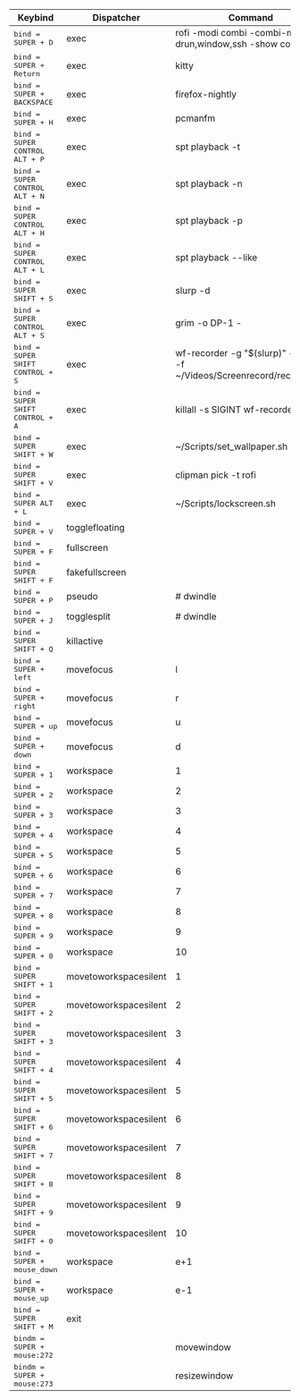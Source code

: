 | Keybind | Dispatcher | Command |
|---------|------------|---------|
| <kbd>bind = SUPER + D</kbd> | exec | rofi -modi combi -combi-modi drun,window,ssh -show combi |
| <kbd>bind = SUPER + Return</kbd> | exec | kitty |
| <kbd>bind = SUPER + BACKSPACE</kbd> | exec | firefox-nightly |
| <kbd>bind = SUPER + H</kbd> | exec | pcmanfm |
| <kbd>bind = SUPER CONTROL ALT + P</kbd> | exec | spt playback -t |
| <kbd>bind = SUPER CONTROL ALT + N</kbd> | exec | spt playback -n |
| <kbd>bind = SUPER CONTROL ALT + H</kbd> | exec | spt playback -p |
| <kbd>bind = SUPER CONTROL ALT + L</kbd> | exec | spt playback --like |
| <kbd>bind = SUPER SHIFT + S</kbd> | exec | slurp -d | grim -g - - | wl-copy |
| <kbd>bind = SUPER CONTROL ALT + S</kbd> | exec | grim -o DP-1 - | wl-copy |
| <kbd>bind = SUPER SHIFT CONTROL + S</kbd> | exec | wf-recorder -g "$(slurp)" --audio -f ~/Videos/Screenrecord/record.mp4 |
| <kbd>bind = SUPER SHIFT CONTROL + A</kbd> | exec | killall -s SIGINT wf-recorder |
| <kbd>bind = SUPER SHIFT + W</kbd> | exec | ~/Scripts/set_wallpaper.sh |
| <kbd>bind = SUPER SHIFT + V</kbd> | exec | clipman pick -t rofi |
| <kbd>bind = SUPER ALT + L</kbd> | exec | ~/Scripts/lockscreen.sh |
| <kbd>bind = SUPER + V</kbd> | togglefloating |  |
| <kbd>bind = SUPER + F</kbd> | fullscreen |  |
| <kbd>bind = SUPER SHIFT + F</kbd> | fakefullscreen |  |
| <kbd>bind = SUPER + P</kbd> | pseudo | # dwindle |
| <kbd>bind = SUPER + J</kbd> | togglesplit | # dwindle |
| <kbd>bind = SUPER SHIFT + Q</kbd> | killactive |  |
| <kbd>bind = SUPER + left</kbd> | movefocus | l |
| <kbd>bind = SUPER + right</kbd> | movefocus | r |
| <kbd>bind = SUPER + up</kbd> | movefocus | u |
| <kbd>bind = SUPER + down</kbd> | movefocus | d |
| <kbd>bind = SUPER + 1</kbd> | workspace | 1 |
| <kbd>bind = SUPER + 2</kbd> | workspace | 2 |
| <kbd>bind = SUPER + 3</kbd> | workspace | 3 |
| <kbd>bind = SUPER + 4</kbd> | workspace | 4 |
| <kbd>bind = SUPER + 5</kbd> | workspace | 5 |
| <kbd>bind = SUPER + 6</kbd> | workspace | 6 |
| <kbd>bind = SUPER + 7</kbd> | workspace | 7 |
| <kbd>bind = SUPER + 8</kbd> | workspace | 8 |
| <kbd>bind = SUPER + 9</kbd> | workspace | 9 |
| <kbd>bind = SUPER + 0</kbd> | workspace | 10 |
| <kbd>bind = SUPER SHIFT + 1</kbd> | movetoworkspacesilent | 1 |
| <kbd>bind = SUPER SHIFT + 2</kbd> | movetoworkspacesilent | 2 |
| <kbd>bind = SUPER SHIFT + 3</kbd> | movetoworkspacesilent | 3 |
| <kbd>bind = SUPER SHIFT + 4</kbd> | movetoworkspacesilent | 4 |
| <kbd>bind = SUPER SHIFT + 5</kbd> | movetoworkspacesilent | 5 |
| <kbd>bind = SUPER SHIFT + 6</kbd> | movetoworkspacesilent | 6 |
| <kbd>bind = SUPER SHIFT + 7</kbd> | movetoworkspacesilent | 7 |
| <kbd>bind = SUPER SHIFT + 8</kbd> | movetoworkspacesilent | 8 |
| <kbd>bind = SUPER SHIFT + 9</kbd> | movetoworkspacesilent | 9 |
| <kbd>bind = SUPER SHIFT + 0</kbd> | movetoworkspacesilent | 10 |
| <kbd>bind = SUPER + mouse_down</kbd> | workspace | e+1 |
| <kbd>bind = SUPER + mouse_up</kbd> | workspace | e-1 |
| <kbd>bind = SUPER SHIFT + M</kbd> | exit |  |
| <kbd>bindm = SUPER + mouse:272</kbd> | | movewindow |
| <kbd>bindm = SUPER + mouse:273</kbd> | | resizewindow |
